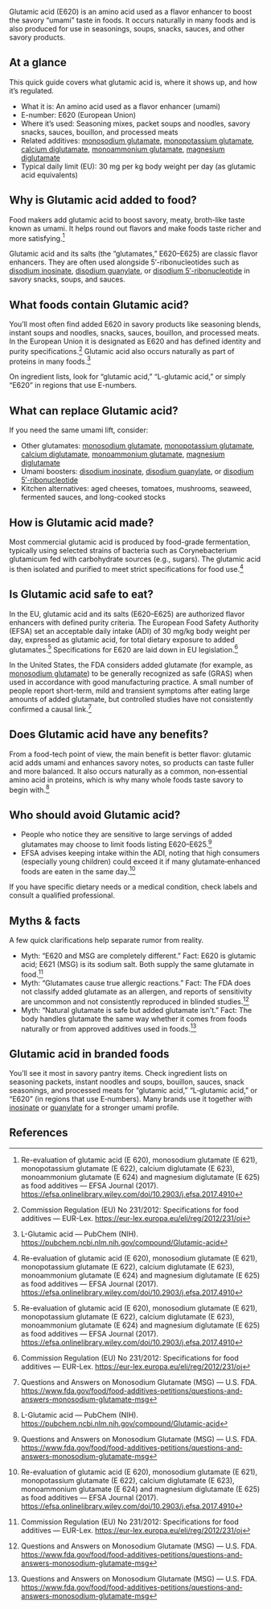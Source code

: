 Glutamic acid (E620) is an amino acid used as a flavor enhancer to boost the savory “umami” taste in foods. It occurs naturally in many foods and is also produced for use in seasonings, soups, snacks, sauces, and other savory products.

<!--more-->

## At a glance
This quick guide covers what glutamic acid is, where it shows up, and how it’s regulated.

- What it is: An amino acid used as a flavor enhancer (umami)
- E-number: E620 (European Union)
- Where it’s used: Seasoning mixes, packet soups and noodles, savory snacks, sauces, bouillon, and processed meats
- Related additives: [monosodium glutamate](/e621-monosodium-glutamate), [monopotassium glutamate](/e622-monopotassium-glutamate), [calcium diglutamate](/e623-calcium-diglutamate), [monoammonium glutamate](/e624-monoammonium-glutamate), [magnesium diglutamate](/e625-magnesium-diglutamate)
- Typical daily limit (EU): 30 mg per kg body weight per day (as glutamic acid equivalents)

## Why is Glutamic acid added to food?
Food makers add glutamic acid to boost savory, meaty, broth-like taste known as umami. It helps round out flavors and make foods taste richer and more satisfying.[^1]

Glutamic acid and its salts (the “glutamates,” E620–E625) are classic flavor enhancers. They are often used alongside 5′-ribonucleotides such as [disodium inosinate](/e631-disodium-inosinate), [disodium guanylate](/e627-disodium-guanylate), or [disodium 5′-ribonucleotide](/e635-disodium-5-ribonucleotide) in savory snacks, soups, and sauces.

## What foods contain Glutamic acid?
You’ll most often find added E620 in savory products like seasoning blends, instant soups and noodles, snacks, sauces, bouillon, and processed meats. In the European Union it is designated as E620 and has defined identity and purity specifications.[^3] Glutamic acid also occurs naturally as part of proteins in many foods.[^4]

On ingredient lists, look for “glutamic acid,” “L-glutamic acid,” or simply “E620” in regions that use E-numbers.

## What can replace Glutamic acid?
If you need the same umami lift, consider:
- Other glutamates: [monosodium glutamate](/e621-monosodium-glutamate), [monopotassium glutamate](/e622-monopotassium-glutamate), [calcium diglutamate](/e623-calcium-diglutamate), [monoammonium glutamate](/e624-monoammonium-glutamate), [magnesium diglutamate](/e625-magnesium-diglutamate)
- Umami boosters: [disodium inosinate](/e631-disodium-inosinate), [disodium guanylate](/e627-disodium-guanylate), or [disodium 5′-ribonucleotide](/e635-disodium-5-ribonucleotide)
- Kitchen alternatives: aged cheeses, tomatoes, mushrooms, seaweed, fermented sauces, and long-cooked stocks

## How is Glutamic acid made?
Most commercial glutamic acid is produced by food-grade fermentation, typically using selected strains of bacteria such as Corynebacterium glutamicum fed with carbohydrate sources (e.g., sugars). The glutamic acid is then isolated and purified to meet strict specifications for food use.[^1]

## Is Glutamic acid safe to eat?
In the EU, glutamic acid and its salts (E620–E625) are authorized flavor enhancers with defined purity criteria. The European Food Safety Authority (EFSA) set an acceptable daily intake (ADI) of 30 mg/kg body weight per day, expressed as glutamic acid, for total dietary exposure to added glutamates.[^1] Specifications for E620 are laid down in EU legislation.[^3]

In the United States, the FDA considers added glutamate (for example, as [monosodium glutamate](/e621-monosodium-glutamate)) to be generally recognized as safe (GRAS) when used in accordance with good manufacturing practice. A small number of people report short-term, mild and transient symptoms after eating large amounts of added glutamate, but controlled studies have not consistently confirmed a causal link.[^2]

## Does Glutamic acid have any benefits?
From a food-tech point of view, the main benefit is better flavor: glutamic acid adds umami and enhances savory notes, so products can taste fuller and more balanced. It also occurs naturally as a common, non‑essential amino acid in proteins, which is why many whole foods taste savory to begin with.[^4]

## Who should avoid Glutamic acid?
- People who notice they are sensitive to large servings of added glutamates may choose to limit foods listing E620–E625.[^2]
- EFSA advises keeping intake within the ADI, noting that high consumers (especially young children) could exceed it if many glutamate‑enhanced foods are eaten in the same day.[^1]

If you have specific dietary needs or a medical condition, check labels and consult a qualified professional.

## Myths & facts
A few quick clarifications help separate rumor from reality.
- Myth: “E620 and MSG are completely different.” Fact: E620 is glutamic acid; E621 (MSG) is its sodium salt. Both supply the same glutamate in food.[^3]
- Myth: “Glutamates cause true allergic reactions.” Fact: The FDA does not classify added glutamate as an allergen, and reports of sensitivity are uncommon and not consistently reproduced in blinded studies.[^2]
- Myth: “Natural glutamate is safe but added glutamate isn’t.” Fact: The body handles glutamate the same way whether it comes from foods naturally or from approved additives used in foods.[^2]

## Glutamic acid in branded foods
You’ll see it most in savory pantry items. Check ingredient lists on seasoning packets, instant noodles and soups, bouillon, sauces, snack seasonings, and processed meats for “glutamic acid,” “L‑glutamic acid,” or “E620” (in regions that use E‑numbers). Many brands use it together with [inosinate](/e631-disodium-inosinate) or [guanylate](/e627-disodium-guanylate) for a stronger umami profile.

## References
[^1]: Re-evaluation of glutamic acid (E 620), monosodium glutamate (E 621), monopotassium glutamate (E 622), calcium diglutamate (E 623), monoammonium glutamate (E 624) and magnesium diglutamate (E 625) as food additives — EFSA Journal (2017). https://efsa.onlinelibrary.wiley.com/doi/10.2903/j.efsa.2017.4910
[^2]: Questions and Answers on Monosodium Glutamate (MSG) — U.S. FDA. https://www.fda.gov/food/food-additives-petitions/questions-and-answers-monosodium-glutamate-msg
[^3]: Commission Regulation (EU) No 231/2012: Specifications for food additives — EUR-Lex. https://eur-lex.europa.eu/eli/reg/2012/231/oj
[^4]: L-Glutamic acid — PubChem (NIH). https://pubchem.ncbi.nlm.nih.gov/compound/Glutamic-acid
